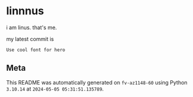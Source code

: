 # linnnus

i am linus. that's me.

my latest commit is

```
Use cool font for hero
```

## Meta

This README was automatically generated on `fv-az1148-60` using Python
`3.10.14` at `2024-05-05 05:31:51.135789`.
